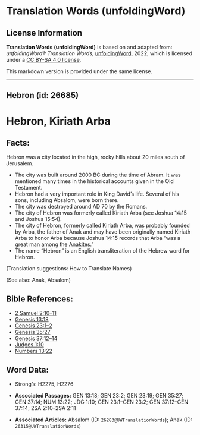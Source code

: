 # Translation Words (unfoldingWord)

## License Information

**Translation Words (unfoldingWord)** is based on and adapted from: _unfoldingWord® Translation Words_, [unfoldingWord](https://unfoldingword.org/utw), 2022, which is licensed under a [CC BY-SA 4.0 license](https://creativecommons.org/licenses/by-sa/4.0/legalcode.en).

This markdown version is provided under the same license.



--------------------------------

## Hebron (id: 26685)

Hebron, Kiriath Arba
====================

Facts:
------

Hebron was a city located in the high, rocky hills about 20 miles south of Jerusalem.

* The city was built around 2000 BC during the time of Abram. It was mentioned many times in the historical accounts given in the Old Testament.
* Hebron had a very important role in King David’s life. Several of his sons, including Absalom, were born there.
* The city was destroyed around AD 70 by the Romans.
* The city of Hebron was formerly called Kiriath Arba (see Joshua 14:15 and Joshua 15:54\).
* The city of Hebron, formerly called Kiriath Arba, was probably founded by Arba, the father of Anak and may have been originally named Kiriath Arba to honor Arba because Joshua 14:15 records that Arba “was a great man among the Anakites.”
* The name “Hebron” is an English transliteration of the Hebrew word for Hebron.

(Translation suggestions: How to Translate Names)

(See also: Anak, Absalom)

Bible References:
-----------------

* [2 Samuel 2:10–11](https://ref.ly/2Sam2:10-2Sam2:11)
* [Genesis 13:18](https://ref.ly/Gen13:18)
* [Genesis 23:1–2](https://ref.ly/Gen23:1-Gen23:2)
* [Genesis 35:27](https://ref.ly/Gen35:27)
* [Genesis 37:12–14](https://ref.ly/Gen37:12-Gen37:14)
* [Judges 1:10](https://ref.ly/Judg1:10)
* [Numbers 13:22](https://ref.ly/Num13:22)

Word Data:
----------

* Strong’s: H2275, H2276

* **Associated Passages:** GEN 13:18; GEN 23:2; GEN 23:19; GEN 35:27; GEN 37:14; NUM 13:22; JDG 1:10; GEN 23:1–GEN 23:2; GEN 37:12–GEN 37:14; 2SA 2:10–2SA 2:11
* **Associated Articles:** Absalom (ID: `26283@UWTranslationWords`); Anak (ID: `26315@UWTranslationWords`)

